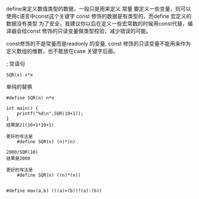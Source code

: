 define来定义数值类型的数据，一般只是用来定义 常量 
要定义一些变量，则可以使用c语言中const这个关键字
const 修饰的数据是有类型的，而define 宏定义的数据没有类型
为了安全，我建议你以后在定义一些宏常数的时候用const代替，编译器会给const 修饰的只读变量做类型校验，减少错误的可能。

const修饰的不是常量而是readonly 的变量, const 修饰的只读变量不能用来作为定义数组的维数，也不能放在case 关键字后面。







; 空语句

```
SQR(x) x*x
```

单纯的替换

```
#define SQR(n) n*n

int main() {
    printf("%d\n",SQR(10+1));
}
结果是21(10+1*10+1)

更好的写法是
    #define SQR(n) (n)*(n)

2000/SQR(10)
结果是2000

更好的写法是
    #define SQR(n) ((n)*(n))


#define max(a,b) (((a)>(b))?(a):(b))



```
